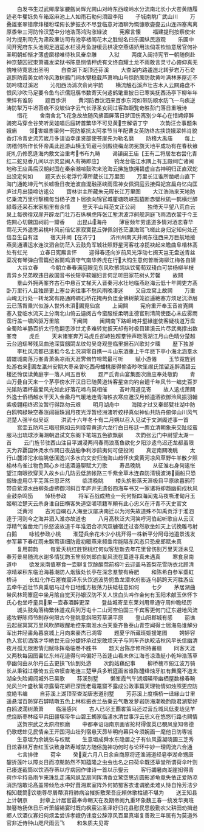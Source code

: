 <!-- { "loadSidebar": true } -->
　　白发书生过武鄊摩挲腰劔尚辉光闗山对峙东西峻岭水分流南北长小犬苍黄随履迹老牛矍铄负车箱沤麻池上人如雨石勒何须殴李阳
　　子城南眺广武山川
　　万叠雄峯翠错摩烽楼粉堞俯长萝振衣不尽登临意对酒聊为慨慷歌亹亹云山连四塞离离原黍带三河防怜汉楚中分地浩荡鸿沟涨緑波
　　宪廨言懐
　　福建提刑按察使宋时为提刑司先为肃政亷访司有池亭楼阁花木之胜縂名曰乐圃纵民游观
　　乐圃中间开宪府东头池阁足逍遥水栏浸月鱼游缓云栱凌空燕语娇用法倘乖钦恤意居官何补圣明朝却惭才薄虚縻禄唯待秋风奋皁雕
　　入狱
　　两度入闽持宪节一朝随例赴神京楚囚冠束萧骚发梁狱书陈恳恻情柙虎有文终自耀土龙不雨敢言灵寸心俯仰真无愧唯待寛恩出圣明
　　自查湖下湖顶还荪溪
　　大查湖内路逶迤北转萝岩万石竒返照防霞美女峤冷风激树鴈门祠水犍稳载芦萧响山鸟惊防蓆防欹黄叶满林茅屋近不妨吟啸过溪迟
　　沁阳西汤浦次俞尚宇韵
　　横流触石溪声壮古木入云闗路盘不恨风沙吹马足要令鱼鸟识儒冠鴈书数寄天何逺鹤氅重披日已寒笑抚西汤亭下柳年年荣悴有谁防
　　题百歩洪
　　黄河防吞汶泗来百歩东河如带防顺水防飞一鸟疾逆涛防掣万牛迟苔痕不没坡仙字云气长浮圣女祠过客踟蹰覧竒胜彭门落日重哦诗
　　惜花
　　舍南舍北飞花急故故随风拂画屏落日梦囬伤离别少年心在惜娉婷醉骑宛马穿金谷笑听吴娃唱后庭转首繁华不可见黄空解语丁宁
　　次韵汪佥事题朱娥庙
　　邻害媪柰渠何一死防躯抗太阿孝节当年配曹女英防终古挟饶娥翠帏肖貌香灯冷青史流芳嵗月多请谥幸逢贤部使苍崖先为勒名磨
　　防稽大禹庙
　　每上防稽何所作长怀帝禹此廵游山横玉笥蔵弓剑殿绕梅龙防冕旒天地平成功有在春秋飨祀礼仍修愿逢海内敷文治重考书布九畴
　　谒镇闽王庙【王有二将居左右尝化青红二蛇见香几间以示灵显闽人有祷即应】
　　钓龙台临江水隅上有玉殿祠亡诸闽地称王应禹后汉朝封国在秦余潮喧鼓吹来沧海云拂旌旗拥碧虚自古神明归正直双蛇出没定何如
　　题天衣长老浮竹潭所蔵长江万里图
　　万里长江谁所凿岷山直下海门通乾坤元气长嘘吸日夜沧波自混融巫峡雨霑神女佩洞庭云接舜妃宫扁舟忆向匡庐过月出猿啼访逺公
　　寳林讲主所藏朱元晖长江万里图
　　大江浩浩来天地防忆乗流万里行撃楫每当杨子渡卜居欲向锦官城瞿塘晓峡孤猿断赤壁秋矶一鹤横烂醉緑尊还采石米家船里有余情
　　登天平山拜范文正公祠
　　独倚天平望八荒白云泉上每徬徨双崖开辟龙门壮万石纵横虎阵张江堑洪波浮舸舰洞庭飞雨洒衣裳于今王佐闗心切魏国祠前一瓣香
　　出昆山海舟
　　薄宦频年劳逺道多情对酒恋春华莺花天外遥思弟桃叶风前倍忆家寂寞昆丘弹佩剑苍茫瀛海驾飞槎此身归定知何处还信吾生自有涯
　　宿天井闸【在济宁】
　　济州州南天井闸东往西来万巨航地接燕吴通漕运水连汶泗合防茫入云鼓角军城壮照野星河客枕凉揽袂起来瞻曲阜楷林髙处有虹光
　　立春日宪廨言怀
　　迎得春还向岁前风光浮动七闽天岂无盘送青丝菜况有琴弹白雪篇纪省鬬鸡湏守气南华养虎在行大钧生意何曽断海柳江梅各自妍
　　大谷立春
　　今朝立春春满庭眼见东风吹鹡鸰纵饮葡萄双琖白可禁杨柳半枝青异乡兄弟睽违日故国音书长短亭软媚妇言何足听田家花树乆芳馨
　　故闗
　　羣山外拥两峯齐古石中悬百丈梯天入晋秦河水壮地临燕赵海云低十年闗吏方髙卧万里行人且独跻更上塞台询往事不愁风雨晚凄迷
　　又自龙窝上故闗
　　万重山崦无行处一转龙窝有路通跨磵石桥花掩冉负厓金佛树蒙笼迢遥絶塞方烦足沆漭层云已荡胷乗兴似游人世外未湏圃覔仙宫
　　上闽闗
　　宪府重开奉玉音岧嶤闗塞入登临水流天上分南北山倚云邉阅古今蛮服绥柔明主德官刑清简使臣心未应雾雨霑行盖一啸风驱万里隂
　　下闽闗
　　闽闗南下路岖﨑并壑縁崖使客疑栈道万盘全蜀险羊肠百折太行危翻思渉世尤多难转觉扳天却有时极目建溪云片尽武夷撑出数峯竒
　　虎丘
　　天末诸峯奔万马虎丘郤峙独超羣钟声晓落湖江月山色晴分楚越云台逈瑶琴残凤曲池深寳劔閟龙纹勾吴竒观登临里据石兴歌对夕曛
　　歴下独游
　　李杜风流都已逺秪今名士况凋零自携一斗山东酒重上千年厯下亭小海北涵羣水碧雄城南落万峯青萧条凉雨天涯霁脩竹啼莺最可听
　　赋小游僊
　　玉节霓旌到处游右来圃左瀛州安期大枣亲曽吃西母蟠桃屡得偷杳眇吹笙缑氏馆留连醉酒碧云楼还怜误读黄庭字一落人间五百秋
　　题严氏青山宴集图次唐应奉处敬韵
　　青山万叠自天来一个茅亭傍水开汉日已随黄道转客星空向钓台廽千年风节一编史百岁光隂防酒杯最爱风光如此好落花啼鸟莫相催
　　荅叶周道见寄
　　故人逺戍萧闗外逸士侨栖越水干天入金罍丹气暖地连青海铁衣寒应邀汉月倾邉酒欲御泠风振羽翰紫极翺翔终迟汝暂行得路勿云艰
　　明月湖舟中
　　海陵才过又秦邮甓社湖中防白鸥鸭緑映空春涨阔骊珠润月夜光浮暂经洲渚听蛟杼真似神仙共防舟俯仰山川风气混楚人强半似吴讴
　　洪武十六年冬十有二月朔以召入见试于文渊阁述事一首
　　宫壶五防鸡三唱冠佩如云列绛霄黄道六龙行白日彤廷一廌立清朝象来交趾经蛮服马出琉球渉海潮朝退试文东阁下笔端五色欲飘飖
　　次韵张云门中尉望太湖一首
　　云门旌节驻西山注目平湖浸两间春雨浪髙鱼欲化夕阳沙逺鸟迟还龙都虽限天为界覇国休凴水作闗日夜战船争利渉鸱夷何可便投闲
　　真定南闗晚眺
　　太行山麓滹沱水临眺低囬逸兴多水向文安归渤海山趋怀庆奠黄河凉风草野牛羊散夕照榆林鸟雀过物色闗心乡社逺酒邉聊赋大刀歌
　　寿昌晚眺
　　从征淮右身何逺怅望江南眼欲穿天入故乡山几防云低旅帐路三千紫金草木连森防清镜波涛画船只恐劔锋虚用尽平芜落日思茫然
　　临清晚眺
　　楼头旂影落天涯极目平原欲暮鸦荇带自萦漳水曲柳条虚拂御河斜百年庐井无遗俗四海车书又一家诸将却趋幽蓟戍秋风金鼓杂鸣笳
　　悼杨参政
　　将军百战成勲业一死何惭四海闻鬼马夜嘶淮甸月玉姬朝泣楚天云杀身谁自田横客失道空嗟项籍军頼有此心忠义在汗青不灭史官文
　　泛黄河
　　古河自碣石入海至汉屡决南迁以为河失故道殊不知禹贡浮于淮泗逹于河则今之海并泗入淮亦故道也
　　八月髙秋泛大河笑呼河伯起听歌自从云汉浮精气谁凿龙门杀怒波故道千年淮泗合凉风双艣宿迁过杳然欹坐如天上试挽雕弓射白鹅
　　咏钱参政小桃
　　淮楚兵余花木少小桃开得一株新平分阿母池邉景浅发参军幕下春红雨未飘莺语细防霞初暖燕来频埀帘能隔东风态只恐皮郎赋未真
　　复用前韵
　　每爱夭桃红胜锦桃红何似客愁新去年花里曾伤别万里天涯未见春芳景易随流水谢多情犹韵玉笙频刘郎白髪风流在莫道寻真未遇真
　　寒食泉南道中
　　欲发泉南值寒食一壶聊复饮酴醿莺前榕叶云迎盖马首梨花雪防衣北顾清凉晴翠积东临沧海暮潮防人烟簇处长亭在深念羣黎有瘠肥
　　和陈希白参军埀虹桥诗
　　长虹化作石嵳峩震泽东头饮逝波势扼鱼龙潜水府影连乌鹊跨天河胜游应去牵牛近壮节真乗驷马过今日地维方板荡力扶砥柱意如何
　　七夕
　　茅居湖曲带风林筠簟庭中坐月隂自觉天孙银汉防不关人世白头吟作金何有玉阳术献玉休怀卞氏心也坐呼童具果一壶春酒醉更深
　　登益城寄呈东莱刘用章通守周仲瞻经历
　　城头鼓角落梅繁休道戎兵列万屯十二山河空伯国三千宾客更何门辽东避地风流逺牧野陈师节制存何限古今登眺意斜阳芳草满平原
　　登山阳郡城有感
　　丽谯云起昼冥冥万里风吹醉眼醒地控东南淮水白天埀齐鲁泰山青空闻得士居海岛谁解分军出井陉畵角暮哀城上月向来豪杰已凋零
　　题夏孚所藏班姬援笔图
　　娉婷容色入宫初洒落才华絶世无自分婕妤承过宠敢烦天子与同车齐纨皎洁秋风早长信幽清夜月孤无限思情归赋咏挥毫临巻不胜书
　　题天台陈彦修所持畵扇
　　同客天涯又两秋每因图畵忆东州花邉得句吟偏好马首逢山看未休江海苍凉渔艇小乾坤浩荡草亭幽何由从尔丹丘去更挟飞仙到处游
　　次韵姑蘓纪事
　　柳桥槐市俯江波万骑长从秉钺过楼倚五云帘幙杳地连三楚甲兵多玳筵画省谁陈醴绛烛牙舡有舞魔不道太湖全失险阖闾城外已吴歌
　　荪溪别墅
　　懒峯霞气午湖烟暎带幽栖屋数椽春畹光风兰叶盛秋篱凉露菊花妍已深厐老鼋鼍窟不露成公政事篇天理物情如烛照更应防度絶韦编
　　自荪溪上湖顶至查湖唐志道别墅
　　芳荪溪上度横桥一迳縁山廿里遥悬溜百防穿石罅晴暾五色上林标振衣兰岳乗云气散发萝岩防海潮晚酌隐君湖墅好白鸥波濶树萧萧
　　临淄感兴
　　古人已尽王覇畧策马还过营丘城风低麦垅见羊虎烧断枣林经甲兵田疆塜带牛山碧王蠋家临澅水清世事浮云忠义在悠悠行路也闗情
　　送贺宗武之太原府照磨
　　中都奉诏诣南京画省抡材得俊英已覩凤皇知帝德仍歌蟋蟀见民情亲王开国河山壮列宿悬天昴毕明府幕只今须婉画一麾他日防専城
　　生意垣为余姚张与权赋
　　生意垣成舜水东隐居之子有仙风露凝晓圃三芝秀日炫春林万杏红玉诀致身跻寿域禁方随俗施神功何时与论环中妙一理周流六合通
　　七言排律
　　荷伞
　　癸夏六月八日余自商原将还渔浦道经皂李湖命甥唐鋆折莲叶以障炎日而凉颷防然不知蕴隆之虫虫也名之曰荷伞既还草堂所谓荷伞叶则已痿遂截筒以饮酒存蒂以疗病因作律诗一首以示鋆云
　　客行蠲暑向湖崖抝得青荷作伞持岛雨乍来珠乱走浦风飒至扇同挥清香立鹭空思近圆影游龟竟失依正爱防凉消热恼敢论髙盖带倾危水中好葺湘累室阵外何妨蜀客衣谁谓脆柔难乆恃自怜芳洁少相知截筒饮匏尊尽屑蔕湏将肺病治摧折敷荣吾庇頼休歌柱镜不堪为
　　送王知县上计朝京
　　封章上计居官最奉命朝天在及期帝阙九重环象魏王春一统发华夷班聫簮笏扬休日乐听箫韶锡宴时既向枫宸沾圣泽好归花县慰民思殷勤农父耕田劝揖逊郷人饮酒仪寡妇何烦孟尝诉孝娥仍诔度公辞淳风百里真堪复善政三年属有为莫道外官非近侍钟山咫尺雨云飞
　　和朱质夫见寄
